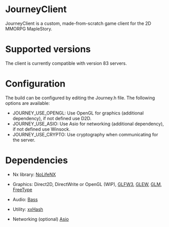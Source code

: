 # JourneyClient
JourneyClient is a custom, made-from-scratch game client for the 2D MMORPG MapleStory.

# Supported versions
The client is currently compatible with version 83 servers.

# Configuration
The build can be configured by editing the Journey.h file. The following options are available:
- JOURNEY_USE_OPENGL: Use OpenGL for graphics (additional dependency), if not defined use D2D.
- JOURNEY_USE_ASIO: Use Asio for networking (additional dependency), if not defined use Winsock.
- JOURNEY_USE_CRYPTO: Use cryptography when communicating for the server.

# Dependencies
- Nx library:
[NoLifeNX](https://github.com/NoLifeDev/NoLifeNx)

- Graphics:
Direct2D, DirectWrite
or
OpenGL (WIP), [GLFW3](http://www.glfw.org/download.html), [GLEW](http://glew.sourceforge.net/), [GLM](http://sourceforge.net/projects/ogl-math/), [FreeType](http://www.freetype.org/)

- Audio:
[Bass](http://www.un4seen.com/)

- Utility:
[xxHash](https://code.google.com/p/xxhash/)

- Networking (optional)
[Asio](http://think-async.com/)

